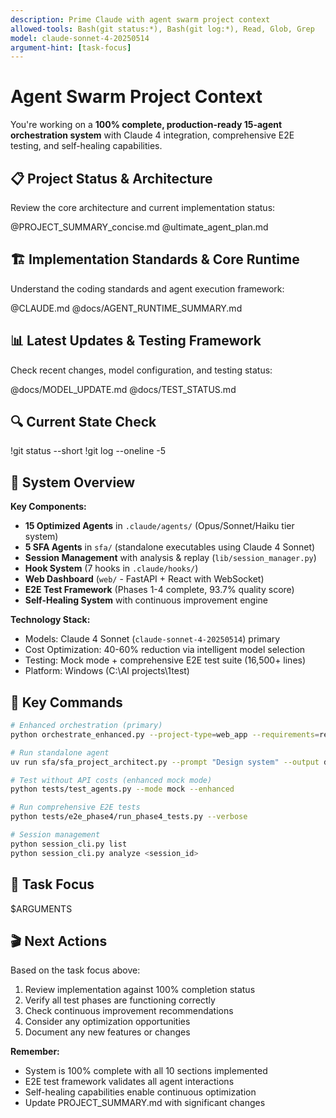 ```yaml
---
description: Prime Claude with agent swarm project context
allowed-tools: Bash(git status:*), Bash(git log:*), Read, Glob, Grep
model: claude-sonnet-4-20250514
argument-hint: [task-focus]
---
```


# Agent Swarm Project Context

You're working on a **100% complete, production-ready 15-agent orchestration system** with Claude 4 integration, comprehensive E2E testing, and self-healing capabilities.

## 📋 Project Status & Architecture

Review the core architecture and current implementation status:

@PROJECT_SUMMARY_concise.md
@ultimate_agent_plan.md

## 🏗️ Implementation Standards & Core Runtime

Understand the coding standards and agent execution framework:

@CLAUDE.md
@docs/AGENT_RUNTIME_SUMMARY.md

## 📊 Latest Updates & Testing Framework

Check recent changes, model configuration, and testing status:

@docs/MODEL_UPDATE.md
@docs/TEST_STATUS.md

## 🔍 Current State Check

!git status --short
!git log --oneline -5

## 🎯 System Overview

**Key Components:**
- **15 Optimized Agents** in `.claude/agents/` (Opus/Sonnet/Haiku tier system)
- **5 SFA Agents** in `sfa/` (standalone executables using Claude 4 Sonnet)
- **Session Management** with analysis & replay (`lib/session_manager.py`)
- **Hook System** (7 hooks in `.claude/hooks/`)
- **Web Dashboard** (`web/` - FastAPI + React with WebSocket)
- **E2E Test Framework** (Phases 1-4 complete, 93.7% quality score)
- **Self-Healing System** with continuous improvement engine

**Technology Stack:**
- Models: Claude 4 Sonnet (`claude-sonnet-4-20250514`) primary
- Cost Optimization: 40-60% reduction via intelligent model selection
- Testing: Mock mode + comprehensive E2E test suite (16,500+ lines)
- Platform: Windows (C:\AI projects\1test)

## 🚀 Key Commands

```bash
# Enhanced orchestration (primary)
python orchestrate_enhanced.py --project-type=web_app --requirements=requirements.yaml

# Run standalone agent
uv run sfa/sfa_project_architect.py --prompt "Design system" --output design.md

# Test without API costs (enhanced mock mode)
python tests/test_agents.py --mode mock --enhanced

# Run comprehensive E2E tests
python tests/e2e_phase4/run_phase4_tests.py --verbose

# Session management
python session_cli.py list
python session_cli.py analyze <session_id>
```

## 📌 Task Focus

$ARGUMENTS

## 🎬 Next Actions

Based on the task focus above:
1. Review implementation against 100% completion status
2. Verify all test phases are functioning correctly
3. Check continuous improvement recommendations
4. Consider any optimization opportunities
5. Document any new features or changes

**Remember:** 
- System is 100% complete with all 10 sections implemented
- E2E test framework validates all agent interactions
- Self-healing capabilities enable continuous optimization
- Update PROJECT_SUMMARY.md with significant changes